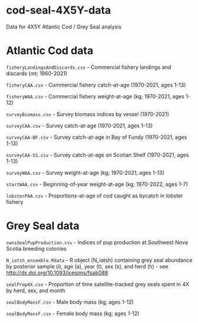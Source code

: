 # cod-seal-4X5Y-data
Data for 4X5Y Atlantic Cod / Grey Seal analysis

# Atlantic Cod data

`fisheryLandingsAndDiscards.csv` - Commercial fishery landings and discards (mt; 1960-2021)

`fisheryCAA.csv` - Commercial fishery catch-at-age (1970-2021, ages 1-13)

`fisheryWAA.csv` - Commercial fishery weight-at-age (kg; 1970-2021, ages 1-12)

`surveyBiomass.csv` - Survey biomass indices by vessel (1970-2021)

`surveyCAA.csv` - Survey catch-at-age (1970-2021, ages 1-13)

`surveyCAA-BF.csv` - Survey catch-at-age in Bay of Fundy (1970-2021, ages 1-13)

`surveyCAA-SS.csv` - Survey catch-at-age on Scotian Shelf (1970-2021, ages 1-13)

`surveyWAA.csv` - Survey weight-at-age (kg; 1970-2021, ages 1-13)

`startWAA.csv` - Beginning-of-year weight-at-age (kg; 1970-2022, ages 1-7)

`lobsterPAA.csv` - Proportions-at-age of cod caught as bycatch in lobster fishery

# Grey Seal data

`swnsSealPupProduction.csv` - Indices of pup production at Southwest Nova Scotia breeding colonies

`N_iatsh_ensemble.Rdata` - R object (N_iatsh) containing grey seal abundance by posterior sample (i), age (a), year (t), sex (s), and herd (h) - see http://dx.doi.org/10.1093/icesjms/fsab088

`sealProp4X.csv` - Proportion of time satellite-tracked grey seals spent in 4X by herd, sex, and month

`sealBodyMassF.csv` - Male body mass (kg; ages 1-12)

`sealBodyMassF.csv` - Female body mass (kg; ages 1-12)